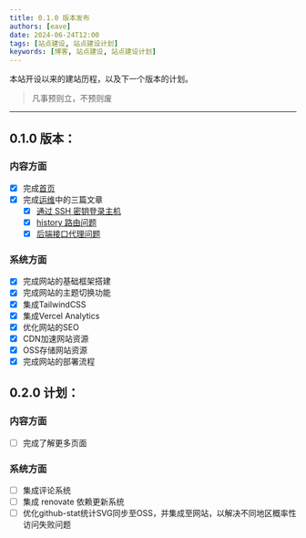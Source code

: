 ```yaml
---
title: 0.1.0 版本发布
authors: [eave]
date: 2024-06-24T12:00
tags: [站点建设, 站点建设计划]
keywords: [博客, 站点建设, 站点建设计划]
---
```


本站开设以来的建站历程，以及下一个版本的计划。

> 凡事预则立，不预则废

---

<!-- truncate -->

## 0.1.0 版本：

### 内容方面

- [x] 完成[首页](/)
- [x] 完成[运维](/docs/operation/intro)中的三篇文章
  - [x] [通过 SSH 密钥登录主机](/docs/operation/linux/ssh-key-login-host)
  - [x] [history 路由问题](/docs/operation/nginx/history-router-problem)
  - [x] [后端接口代理问题](/docs/operation/nginx/api-proxy-problem)

### 系统方面

- [x] 完成网站的基础框架搭建
- [x] 完成网站的主题切换功能
- [x] 集成TailwindCSS
- [x] 集成Vercel Analytics
- [x] 优化网站的SEO
- [x] CDN加速网站资源
- [x] OSS存储网站资源
- [x] 完成网站的部署流程

## 0.2.0 计划：

### 内容方面

- [ ] 完成了解更多页面

### 系统方面

- [ ] 集成评论系统
- [ ] 集成 renovate 依赖更新系统
- [ ] 优化github-stat统计SVG同步至OSS，并集成至网站，以解决不同地区概率性访问失败问题
